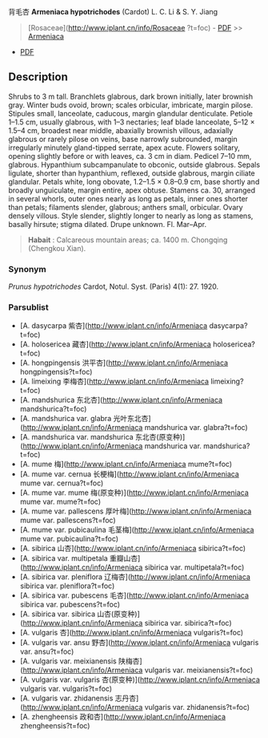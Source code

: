 背毛杏 **Armeniaca hypotrichodes** (Cardot) L. C. Li & S. Y. Jiang

> [Rosaceae](http://www.iplant.cn/info/Rosaceae ?t=foc) - [PDF](http://iplant.cn/foc/pdf/Rosaceae.pdf) >> [Armeniaca](http://www.iplant.cn/info/Armeniaca?t=foc)

 - [PDF](http://www.iplant.cn/foc/pdf/Armeniaca.pdf)

## Description

Shrubs to 3 m tall. Branchlets glabrous, dark brown initially, later brownish gray. Winter buds ovoid, brown; scales orbicular, imbricate, margin pilose. Stipules small, lanceolate, caducous, margin glandular denticulate. Petiole 1–1.5 cm, usually glabrous, with 1–3 nectaries; leaf blade lanceolate, 5–12 × 1.5–4 cm, broadest near middle, abaxially brownish villous, adaxially glabrous or rarely pilose on veins, base narrowly subrounded, margin irregularly minutely gland-tipped serrate, apex acute. Flowers solitary, opening slightly before or with leaves, ca. 3 cm in diam. Pedicel 7–10 mm, glabrous. Hypanthium subcampanulate to obconic, outside glabrous. Sepals ligulate, shorter than hypanthium, reflexed, outside glabrous, margin ciliate glandular. Petals white, long obovate, 1.2–1.5 × 0.8–0.9 cm, base shortly and broadly unguiculate, margin entire, apex obtuse. Stamens ca. 30, arranged in several whorls, outer ones nearly as long as petals, inner ones shorter than petals; filaments slender, glabrous; anthers small, orbicular. Ovary densely villous. Style slender, slightly longer to nearly as long as stamens, basally hirsute; stigma dilated. Drupe unknown. Fl. Mar–Apr.

> **Habait** : 
> Calcareous mountain areas; ca. 1400 m. Chongqing (Chengkou Xian).

### Synonym
*Prunus hypotrichodes* Cardot, Notul. Syst. (Paris) 4(1): 27. 1920.

### Parsublist

* [A.  dasycarpa  紫杏](http://www.iplant.cn/info/Armeniaca dasycarpa?t=foc)
* [A.  holosericea  藏杏](http://www.iplant.cn/info/Armeniaca holosericea?t=foc)
* [A.  hongpingensis  洪平杏](http://www.iplant.cn/info/Armeniaca hongpingensis?t=foc)
* [A.  limeixing  李梅杏](http://www.iplant.cn/info/Armeniaca limeixing?t=foc)
* [A.  mandshurica  东北杏](http://www.iplant.cn/info/Armeniaca mandshurica?t=foc)
* [A.  mandshurica var. glabra  光叶东北杏](http://www.iplant.cn/info/Armeniaca mandshurica var. glabra?t=foc)
* [A.  mandshurica var. mandshurica  东北杏(原变种)](http://www.iplant.cn/info/Armeniaca mandshurica var. mandshurica?t=foc)
* [A.  mume  梅](http://www.iplant.cn/info/Armeniaca mume?t=foc)
* [A.  mume var. cernua  长梗梅](http://www.iplant.cn/info/Armeniaca mume var. cernua?t=foc)
* [A.  mume var. mume  梅(原变种)](http://www.iplant.cn/info/Armeniaca mume var. mume?t=foc)
* [A.  mume var. pallescens  厚叶梅](http://www.iplant.cn/info/Armeniaca mume var. pallescens?t=foc)
* [A.  mume var. pubicaulina  毛茎梅](http://www.iplant.cn/info/Armeniaca mume var. pubicaulina?t=foc)
* [A.  sibirica  山杏](http://www.iplant.cn/info/Armeniaca sibirica?t=foc)
* [A.  sibirica var. multipetala  重瓣山杏](http://www.iplant.cn/info/Armeniaca sibirica var. multipetala?t=foc)
* [A.  sibirica var. pleniflora  辽梅杏](http://www.iplant.cn/info/Armeniaca sibirica var. pleniflora?t=foc)
* [A.  sibirica var. pubescens  毛杏](http://www.iplant.cn/info/Armeniaca sibirica var. pubescens?t=foc)
* [A.  sibirica var. sibirica  山杏(原变种)](http://www.iplant.cn/info/Armeniaca sibirica var. sibirica?t=foc)
* [A.  vulgaris  杏](http://www.iplant.cn/info/Armeniaca vulgaris?t=foc)
* [A.  vulgaris var. ansu  野杏](http://www.iplant.cn/info/Armeniaca vulgaris var. ansu?t=foc)
* [A.  vulgaris var. meixianensis  陕梅杏](http://www.iplant.cn/info/Armeniaca vulgaris var. meixianensis?t=foc)
* [A.  vulgaris var. vulgaris  杏(原变种)](http://www.iplant.cn/info/Armeniaca vulgaris var. vulgaris?t=foc)
* [A.  vulgaris var. zhidanensis  志丹杏](http://www.iplant.cn/info/Armeniaca vulgaris var. zhidanensis?t=foc)
* [A.  zhengheensis  政和杏](http://www.iplant.cn/info/Armeniaca zhengheensis?t=foc)
